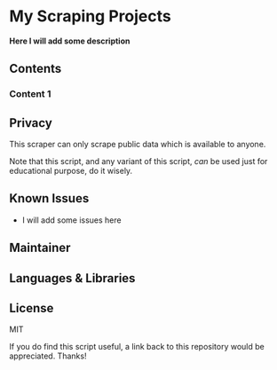 # My Scraping Projects

**Here I will add some description**

## Contents

### Content 1

## Privacy

This scraper can only scrape public data which is available to anyone.

Note that this script, and any variant of this script, *can* be used just for educational purpose, do it wisely.

## Known Issues

* I will add some issues here

## Maintainer


## Languages & Libraries


## License

MIT

If you do find this script useful, a link back to this repository would be appreciated. Thanks!
